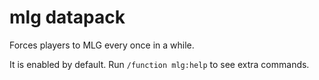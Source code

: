 # mlg datapack
Forces players to MLG every once in a while.

It is enabled by default. Run `/function mlg:help` to see extra commands.
